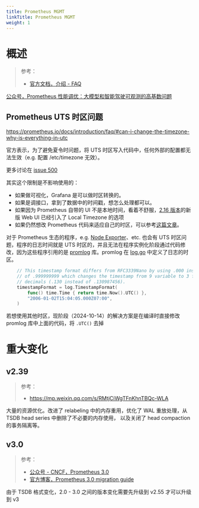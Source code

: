 ```yaml
---
title: Prometheus MGMT
linkTitle: Prometheus MGMT
weight: 1
---
```


# 概述

> 参考：
>
> - [官方文档，介绍 - FAQ](https://prometheus.io/docs/introduction/faq/)

[公众号，Prometheus 性能调优：大模型和智能驾驶可观测的高基数问题](https://mp.weixin.qq.com/s/Lw03n5-Vvy5OSMaQTPlW-A)

## Prometheus UTS 时区问题

https://prometheus.io/docs/introduction/faq/#can-i-change-the-timezone-why-is-everything-in-utc

官方表示，为了避免夏令时问题，将 UTS 时区写入代码中，任何外部的配置都无法生效（e.g. 配置 /etc/timezone 无效）。

更多讨论在 [issue 500](https://github.com/prometheus/prometheus/issues/500)

其实这个限制是不影响使用的：

- 如果做可视化，Grafana 是可以做时区转换的。
- 如果是调接口，拿到了数据中的时间戳，想怎么处理都可以。
- 如果因为 Prometheus 自带的 UI 不是本地时间，看着不舒服，[2.16 版本](https://github.com/prometheus/prometheus/commit/d996ba20ec9c7f1808823a047ed9d5ce96be3d8f)的新版 Web UI 已经引入了 Local Timezone 的选项
- 如果仍然想改 Prometheus 代码来适应自己的时区，可以参考[这篇文章](https://zhangguanzhang.github.io/2019/09/05/prometheus-change-timezone/)。

对于 Prometheus 生态的程序，e.g. [Node Exporter](/docs/6.可观测性/Metrics/Instrumenting/Node%20Exporter.md)、etc. 也会有 UTS 时区问题，程序的日志时间就是 UTS 时区的，并且无法在程序实例化阶段通过代码修改，因为这些程序引用的是 [promlog](https://pkg.go.dev/github.com/prometheus/common/promlog) 库。promlog 在 [log.go](https://github.com/prometheus/common/blob/v0.60.0/promlog/log.go#L33) 中定义了日志的时区。

```go
	// This timestamp format differs from RFC3339Nano by using .000 instead
	// of .999999999 which changes the timestamp from 9 variable to 3 fixed
	// decimals (.130 instead of .130987456).
	timestampFormat = log.TimestampFormat(
		func() time.Time { return time.Now().UTC() },
		"2006-01-02T15:04:05.000Z07:00",
	)
```

若想使用其他时区，现阶段（2024-10-14）的解决方案是在编译时直接修改 promlog 库中上面的代码，将 `.UTC()` 去掉

# 重大变化

## v2.39

> 参考：
>
> - <https://mp.weixin.qq.com/s/RMtjCiWgTFnKhnTBQc-WLA>

大量的资源优化。改进了 relabeling 中的内存重用，优化了 WAL 重放处理，从 TSDB head series 中删除了不必要的内存使用， 以及关闭了 head compaction 的事务隔离等。

## v3.0

> 参考：
>
> - [公众号 - CNCF，Prometheus 3.0](https://mp.weixin.qq.com/s/cNvyJx5E3hrHYlfcjSWm0Q)
> - [官方博客，Prometheus 3.0 migration guide](https://prometheus.io/docs/prometheus/3.0/migration/)

由于 TSDB 格式变化，2.0 - 3.0 之间的版本变化需要先升级到 v2.55 才可以升级到 v3